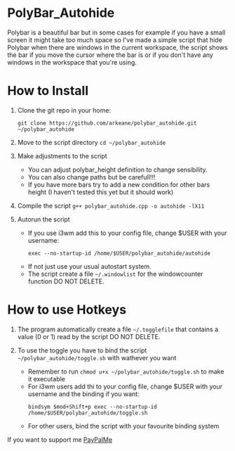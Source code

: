 # PolyBar_Autohide
Polybar is a beautiful bar but in some cases for example if you have a small screen it might take too much space so I've made a simple script that hide Polybar when there are windows in the current workspace, the script shows the bar if you move the cursor where the bar is or if you don't have any windows in the workspace that you're using.

# How to Install
1. Clone the git repo in your home: 
     ```
     git clone https://github.com/arkeane/polybar_autohide.git ~/polybar_autohide
     ```

2. Move to the script directory `cd ~/polybar_autohide`

3. Make adjustments to the script
     - You can adjust polybar_height definition to change sensibility.
     - You can also change paths but be carefull!!!
     - If you have more bars try to add a new condition for other bars height (I haven't tested this yet but it should work)
  
4. Compile the script `g++ polybar_autohide.cpp -o autohide -lX11`

5. Autorun the script
     - If you use i3wm add this to your config file, change $USER with your username:
          ```
          exec --no-startup-id /home/$USER/polybar_autohide/autohide
          ```
     - If not just use your usual autostart system.
     - The script create a file `~/.windowlist` for the windowcounter function DO NOT DELETE.

# How to use Hotkeys
1. The program automatically create a file `~/.togglefile` that contains a value (0 or 1) read by the script DO NOT DELETE.

2. To use the toggle you have to bind the script `~/polybar_autohide/toggle.sh` with wathever you want
     - Remember to run `chmod u+x ~/polybar_autohide/toggle.sh` to make it executable
     - For i3wm users add thi to your config file, change $USER with your username and the binding if you want:
          ```
          bindsym $mod+Shift+p exec --no-startup-id /home/$USER/polybar_autohide/toggle.sh
          ```
     - For other users, bind the script with your favourite binding system 


If you want to support me [PayPalMe](paypal.me/LudovicoPestarino)

